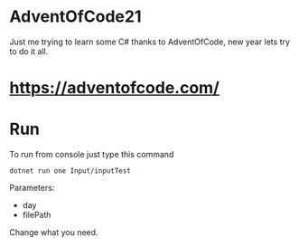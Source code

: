 # AdventOfCode21
Just me trying to learn some C# thanks to AdventOfCode, new year lets try to do it all.

# https://adventofcode.com/

# Run
To run from console just type this command

    dotnet run one Input/inputTest

Parameters:
- day
- filePath

Change what you need.